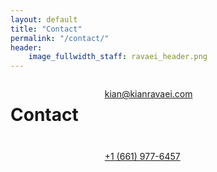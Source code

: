 ```yaml
---
layout: default
title: "Contact"
permalink: "/contact/"
header:
    image_fullwidth_staff: ravaei_header.png
---
```




<div class="row t30">
	<div class="medium-8 columns medium-offset-2 end">

<div class="text-center">
					<h1 class="h">Contact</h1>
				</div>


<div class="row">
  <div class="medium-6 columns text-center">
    <p style="font-size:100px; margin-bottom:0"><i class="icon-mail"></i></p>
    <p class="teaser" style="white-space:nowrap;"><a href="mailto:kian@kianravaei.com">kian@kianravaei.com</a></p>
    </div>
    <div class="medium-6 columns text-center">
    <p style="font-size:100px; margin-bottom:0"><i class="fa fa-phone"></i></p>
    <p class="teaser" style="white-space:nowrap;"><a href="tel:+1661-977-6457">+1 ‪(661) 977-6457‬</a></p>
      </div>
    </div>


</div>
</div>

<!-- 
<p class="teaser">Let's get in touch.</p>

For all inquiries (e.g. scores, commissions), please fill out the form below or send a message to <a href="mailto:kian@kianravaei.com">kian@kianravaei.com</a>.

<form method="POST"
  action="https://api.slapform.com/kianravaei@ucla.edu">
  <strong>Name</strong>
  <input type="text" name="name">
  <strong>Email</strong>
  <input type="email" name="email">
  <input type="text" name="slap_honey" type="hidden">
  <strong>Message</strong>
  <textarea type="text" name="message"></textarea>
  <button class="radius" type="submit">Submit</button>
</form> -->
